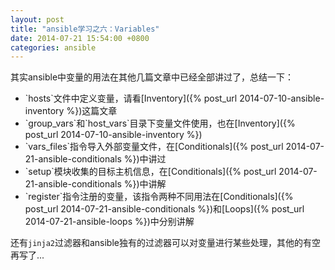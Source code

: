 ```yaml
---
layout: post
title: "ansible学习之六：Variables"
date: 2014-07-21 15:54:00 +0800
categories: ansible
---
```



其实ansible中变量的用法在其他几篇文章中已经全部讲过了，总结一下：
<ul>
<li>`hosts`文件中定义变量，请看[Inventory]({% post_url 2014-07-10-ansible-inventory %})这篇文章</li>
<li>`group_vars`和`host_vars`目录下变量文件使用，也在[Inventory]({% post_url 2014-07-10-ansible-inventory %})</li>
<li>`vars_files`指令导入外部变量文件，在[Conditionals]({% post_url 2014-07-21-ansible-conditionals %})中讲过</li>
<li>`setup`模块收集的目标主机信息，在[Conditionals]({% post_url 2014-07-21-ansible-conditionals %})中讲解</li>
<li>`register`指令注册的变量，该指令两种不同用法在[Conditionals]({% post_url 2014-07-21-ansible-conditionals %})和[Loops]({% post_url 2014-07-21-ansible-loops %})中分别讲解</li>
</ul>

还有`jinja2`过滤器和ansible独有的过滤器可以对变量进行某些处理，其他的有空再写了...
